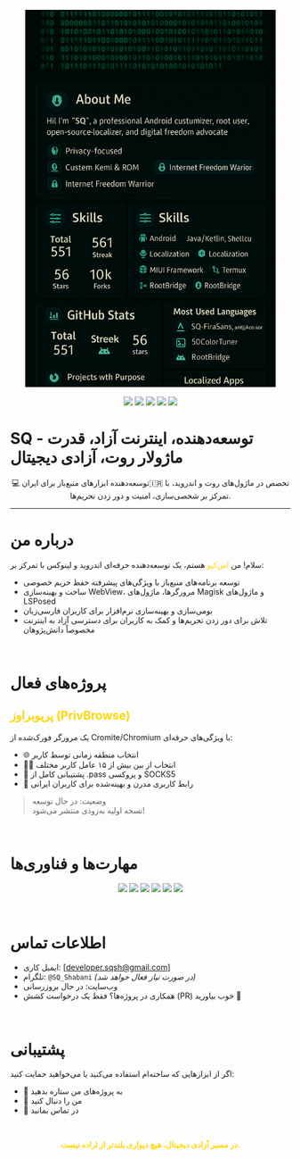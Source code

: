 <p align="center">
  <img src="images/banner.png" alt="Profile Banner" width="450"/>
</p>

<p align="center">
  <img src="https://img.shields.io/badge/Shell%2FBash-40%25-brightgreen?style=flat-square"/>
  <img src="https://img.shields.io/badge/Kotlin%2FJava-25%25-blue?style=flat-square"/>
  <img src="https://img.shields.io/badge/C%2FC%2B%2B%20(Kernel)-15%25-red?style=flat-square"/>
  <img src="https://img.shields.io/badge/HTML%2FCSS%2FJS-10%25-yellow?style=flat-square"/>
  <img src="https://img.shields.io/badge/Other-5%25-gray?style=flat-square"/>
</p>

# SQ -    توسعه‌دهنده، اینترنت آزاد، قدرت ماژولار روت، آزادی دیجیتال  
<p align="center">
  💻 توسعه‌دهنده ابزارهای منبع‌باز برای ایران🇮🇷 تخصص در ماژول‌های روت و اندروید، با تمرکز بر شخصی‌سازی، امنیت و دور زدن تحریم‌ها.
</p>

---

# درباره من
سلام! من <span style="color: #FFD700">اس‌کیو</span> هستم، یک توسعه‌دهنده حرفه‌ای اندروید و لینوکس با تمرکز بر:
- توسعه برنامه‌های منبع‌باز با ویژگی‌های پیشرفته حفظ حریم خصوصی
- ساخت و بهینه‌سازی WebView، مرورگرها، ماژول‌های Magisk و ماژول‌های LSPosed
- بومی‌سازی و بهینه‌سازی نرم‌افزار برای کاربران فارسی‌زبان
- تلاش برای دور زدن تحریم‌ها و کمک به کاربران برای دسترسی آزاد به اینترنت مخصوصاً دانش‌پژوهان 

<br>

# پروژه‌های فعال
## <span style="color: #FFD700">پریوبراوز (PrivBrowse)</span>
یک مرورگر فورک‌شده از Cromite/Chromium با ویژگی‌های حرفه‌ای:
- 🌐 انتخاب منطقه زمانی توسط کاربر
- 🕵️‍♂️ انتخاب از بین بیش از ۱۵ عامل کاربر مختلف
- 🔐 پشتیبانی کامل از .pass و پروکسی SOCKS5
- 🎨 رابط کاربری مدرن و بهینه‌شده برای کاربران ایرانی
> وضعیت: در حال توسعه  
> نسخه اولیه به‌زودی منتشر می‌شود!

<br>

# مهارت‌ها و فناوری‌ها
<p align="center">
  <img src="https://img.shields.io/badge/Android-3DDC84?style=for-the-badge&logo=android&logoColor=white"/>
  <img src="https://img.shields.io/badge/Magisk-00AF9C?style=for-the-badge&logo=android&logoColor=white"/>
  <img src="https://img.shields.io/badge/LSPosed-1E90FF?style=for-the-badge"/>
  <img src="https://img.shields.io/badge/Chromium-4285F4?style=for-the-badge&logo=Google-Chrome&logoColor=white"/>
  <img src="https://img.shields.io/badge/Linux-FCC624?style=for-the-badge&logo=linux&logoColor=black"/>
  <img src="https://img.shields.io/badge/GitHub-181717?style=for-the-badge&logo=github&logoColor=white"/>
</p>

<br>

# اطلاعات تماس
- ایمیل کاری: [developer.sqsh@gmail.com]
- تلگرام: `@SQ_Shabani` *(در صورت نیاز فعال خواهد شد)*
- وب‌سایت: در حال بروزرسانی 
- همکاری در پروژه‌ها؟ فقط یک درخواست کشش (PR) خوب بیاورید 💪

<br>

# پشتیبانی
اگر از ابزارهایی که ساخته‌ام استفاده می‌کنید یا می‌خواهید حمایت کنید:
- 🌟 به پروژه‌های من ستاره بدهید
- 🔔 من را دنبال کنید
- 💬 در تماس بمانید

<br>

<p align="center"><b><span style="color: #FFD700">در مسیر آزادی دیجیتال، هیچ دیواری بلندتر از اراده نیست.</span></b></p>
